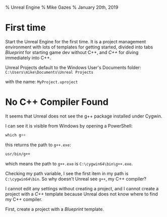 % Unreal Engine
% Mike Gazes
% January 20th, 2019

# First time
Start the Unreal Engine for the first time. It is a project management
environment with lots of templates for getting started, divided into tabs
*Blueprint* for starting game dev without C++, and *C++* for diving immediately
into C++.

Unreal Projects default to the Windows User's Documents folder:
`C:\Users\mike\Documents\Unreal Projects`

with the name:
`MyProject.uproject`

# No C++ Compiler Found
It seems that Unreal does not see the g++ package installed under Cygwin.

I can see it is visible from Windows by opening a PowerShell:
```powershell
which g++
```
this returns the path to `g++.exe`:
```bash
usr/bin/g++
```
which means the path to `g++.exe` is `C:\cygwin64\bin\g++.exe`.

Checking my path variable, I see the first item in my path is `C:\cygwin64\bin`.
So why doesn't Unreal see `g++`, my C++ compiler?

I cannot edit any settings without creating a project, and I cannot create a
project with a *C++* template because Unreal does not know where to find my C++
compiler.

First, create a project with a *Blueprint* template.
